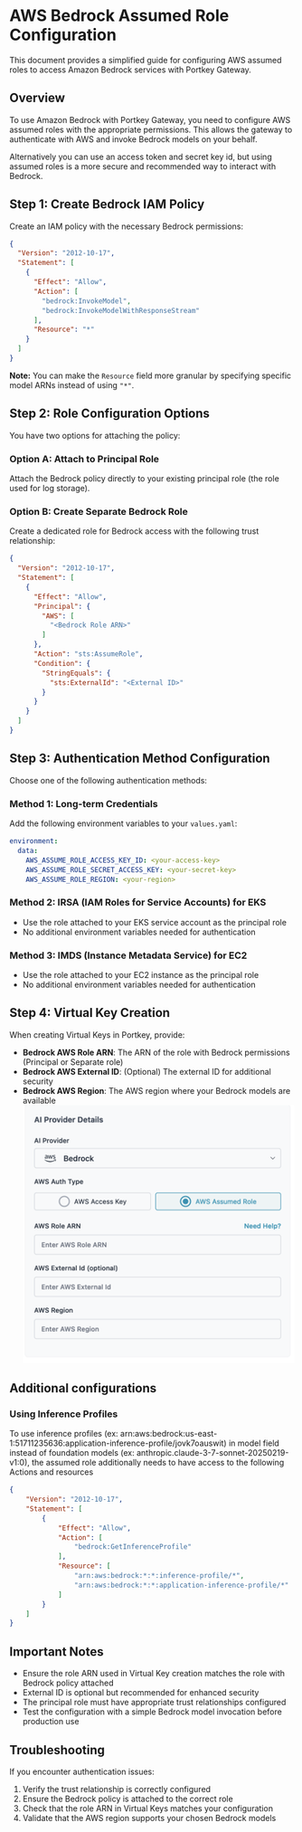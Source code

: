 # AWS Bedrock Assumed Role Configuration

This document provides a simplified guide for configuring AWS assumed roles to access Amazon Bedrock services with Portkey Gateway.

## Overview

To use Amazon Bedrock with Portkey Gateway, you need to configure AWS assumed roles with the appropriate permissions. This allows the gateway to authenticate with AWS and invoke Bedrock models on your behalf.

Alternatively you can use an access token and secret key id, but using assumed roles is a more secure and recommended way to interact with Bedrock.

## Step 1: Create Bedrock IAM Policy

Create an IAM policy with the necessary Bedrock permissions:

```json
{
  "Version": "2012-10-17",
  "Statement": [
    {
      "Effect": "Allow",
      "Action": [
        "bedrock:InvokeModel",
        "bedrock:InvokeModelWithResponseStream"
      ],
      "Resource": "*"
    }
  ]
}
```

**Note:** You can make the `Resource` field more granular by specifying specific model ARNs instead of using `"*"`.

## Step 2: Role Configuration Options

You have two options for attaching the policy:

### Option A: Attach to Principal Role
Attach the Bedrock policy directly to your existing principal role (the role used for log storage).

### Option B: Create Separate Bedrock Role
Create a dedicated role for Bedrock access with the following trust relationship:

```json
{
  "Version": "2012-10-17",
  "Statement": [
    {
      "Effect": "Allow",
      "Principal": {
        "AWS": [
          "<Bedrock Role ARN>"
        ]
      },
      "Action": "sts:AssumeRole",
      "Condition": {
        "StringEquals": {
          "sts:ExternalId": "<External ID>"
        }
      }
    }
  ]
}
```

## Step 3: Authentication Method Configuration

Choose one of the following authentication methods:

### Method 1: Long-term Credentials
Add the following environment variables to your `values.yaml`:

```yaml
environment:
  data:
    AWS_ASSUME_ROLE_ACCESS_KEY_ID: <your-access-key>
    AWS_ASSUME_ROLE_SECRET_ACCESS_KEY: <your-secret-key>
    AWS_ASSUME_ROLE_REGION: <your-region>
```

### Method 2: IRSA (IAM Roles for Service Accounts) for EKS
- Use the role attached to your EKS service account as the principal role
- No additional environment variables needed for authentication

### Method 3: IMDS (Instance Metadata Service) for EC2
- Use the role attached to your EC2 instance as the principal role
- No additional environment variables needed for authentication

## Step 4: Virtual Key Creation

When creating Virtual Keys in Portkey, provide:

- **Bedrock AWS Role ARN**: The ARN of the role with Bedrock permissions (Principal or Separate role)
- **Bedrock AWS External ID**: (Optional) The external ID for additional security
- **Bedrock AWS Region**: The AWS region where your Bedrock models are available
![alt text](../resources/bedrock.png)


## Additional configurations

### Using Inference Profiles
To use inference profiles (ex: arn:aws:bedrock:us-east-1:51711235636:application-inference-profile/jovk7oauswit) in model field instead of foundation models (ex: anthropic.claude-3-7-sonnet-20250219-v1:0),
the assumed role additionally needs to have access to the following Actions and resources

```json
{
    "Version": "2012-10-17",
    "Statement": [
        {
            "Effect": "Allow",
            "Action": [
                "bedrock:GetInferenceProfile"
            ],
            "Resource": [
                "arn:aws:bedrock:*:*:inference-profile/*",
                "arn:aws:bedrock:*:*:application-inference-profile/*"
            ]
        }
    ]
}
```

## Important Notes

- Ensure the role ARN used in Virtual Key creation matches the role with Bedrock policy attached
- External ID is optional but recommended for enhanced security
- The principal role must have appropriate trust relationships configured
- Test the configuration with a simple Bedrock model invocation before production use

## Troubleshooting

If you encounter authentication issues:

1. Verify the trust relationship is correctly configured
2. Ensure the Bedrock policy is attached to the correct role
3. Check that the role ARN in Virtual Keys matches your configuration
4. Validate that the AWS region supports your chosen Bedrock models